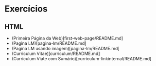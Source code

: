# Exercícios

## HTML

* (Primeira Página da Web)[first-web-page/README.md]
* (Pagina LM)[pagina-lm/README.md]
* (Pagina LM usando imagem)[pagina-lm/README.md]
* (Curriculum Vitae)[curriculum/README.md]
* (Curriculum Viate com Sumário)[curriculum-linkinternal/README.md]
